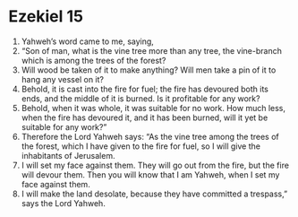 ﻿
# Ezekiel 15
1. Yahweh’s word came to me, saying, 
2. “Son of man, what is the vine tree more than any tree, the vine-branch which is among the trees of the forest? 
3. Will wood be taken of it to make anything? Will men take a pin of it to hang any vessel on it? 
4. Behold, it is cast into the fire for fuel; the fire has devoured both its ends, and the middle of it is burned. Is it profitable for any work? 
5. Behold, when it was whole, it was suitable for no work. How much less, when the fire has devoured it, and it has been burned, will it yet be suitable for any work?” 
6. Therefore the Lord Yahweh says: “As the vine tree among the trees of the forest, which I have given to the fire for fuel, so I will give the inhabitants of Jerusalem. 
7. I will set my face against them. They will go out from the fire, but the fire will devour them. Then you will know that I am Yahweh, when I set my face against them. 
8. I will make the land desolate, because they have committed a trespass,” says the Lord Yahweh. 
